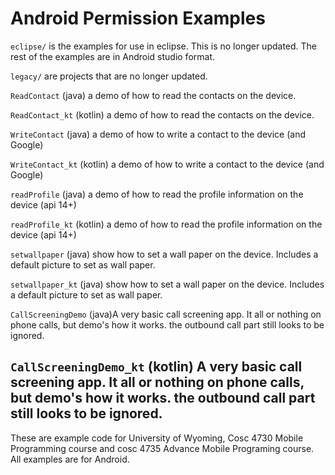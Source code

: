 Android Permission Examples
===========
`eclipse/` is the examples for use in eclipse. This is no longer updated. The rest of the examples are in Android studio format.

`legacy/`  are projects that are no longer updated.<BR>

`ReadContact` (java) a demo of how to read the contacts on the device.

`ReadContact_kt` (kotlin) a demo of how to read the contacts on the device.

`WriteContact` (java) a demo of how to write a contact to the device (and Google)

`WriteContact_kt` (kotlin) a demo of how to write a contact to the device (and Google)

`readProfile` (java) a demo of how to read the profile information on the device (api 14+)

`readProfile_kt` (kotlin) a demo of how to read the profile information on the device (api 14+)

`setwallpaper` (java) show how to set a wall paper on the device.  Includes a default picture to set as wall paper.

`setwallpaper_kt` (java) show how to set a wall paper on the device.  Includes a default picture to set as wall paper.

`CallScreeningDemo` (java)A very basic call screening app.  It all or nothing on phone calls, but demo's how it works.  the outbound call part still looks to be ignored.

`CallScreeningDemo_kt` (kotlin) A very basic call screening app.  It all or nothing on phone calls, but demo's how it works.  the outbound call part still looks to be ignored.
---

These are example code for University of Wyoming, Cosc 4730 Mobile Programming course and cosc 4735 Advance Mobile Programing course. 
All examples are for Android.
